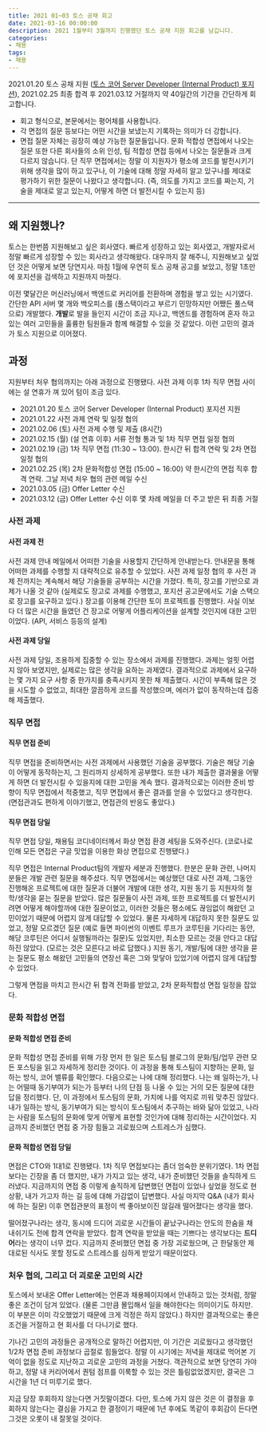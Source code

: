 ```yaml
---
title: 2021 01~03 토스 공채 회고
date: 2021-03-16 00:00:00
description: 2021 1월부터 3월까지 진행했던 토스 공채 지원 회고를 남깁니다.
categories:
- 채용
tags:
- 채용
---
```


2021.01.20 토스 공채 지원 ([토스 코어 Server Developer (Internal Product) 포지션](https://toss.im/career/job-detail?job_id=4330133003)), 2021.02.25 최종 합격 후 2021.03.12 거절까지 약 40일간의 기간을 간단하게 회고합니다.

- 회고 형식으로, 본문에서는 평어체를 사용합니다.
- 각 면접의 질문 등보다는 어떤 시간을 보냈는지 기록하는 의미가 더 강합니다.
- 면접 질문 자체는 굉장히 예상 가능한 질문들입니다. 문화 적합성 면접에서 나오는 질문 또한 다른 회사들의 소위 인성, 팀 적합성 면접 등에서 나오는 질문들과 크게 다르지 않습니다. 단 직무 면접에서는 정말 이 지원자가 평소에 코드를 발전시키기 위해 생각을 많이 하고 있구나, 이 기술에 대해 정말 자세히 알고 있구나를 제대로 평가하기 위한 질문이 나왔다고 생각합니다. (즉, 의도를 가지고 코드를 짜는지, 기술을 제대로 알고 있는지, 어떻게 하면 더 발전시킬 수 있는지 등)

---



## 왜 지원했나?

토스는 한번쯤 지원해보고 싶은 회사였다. 빠르게 성장하고 있는 회사였고, 개발자로서 정말 빠르게 성장할 수 있는 회사라고 생각해왔다. 대우까지 잘 해주니, 지원해보고 싶었던 것은 어떻게 보면 당연지사. 마침 1월에 우연히 토스 공채 공고를 보았고, 정말 1초만에 포지션을 검색하고 지원까지 마쳤다. 

이전 몇달간은 머신러닝에서 백엔드로 커리어를 전환하며 경험을 쌓고 있는 시기였다. 간단한 API 서버 몇 개와 백오피스를 (풀스택이라고 부르기 민망하지만 어쨌든 풀스택으로) 개발했다. **개발**로 발을 들인지 시간이 조금 지나고, 백엔드를 경험하며 혼자 하고 있는 여러 고민들을 훌륭한 팀원들과 함께 해결할 수 있을 것 같았다. 이런 고민의 결과가 토스 지원으로 이어졌다.



## 과정

지원부터 처우 협의까지는 아래 과정으로 진행됐다. 사전 과제 이후 1차 직무 면접 사이에는 설 연휴가 껴 있어 텀이 조금 있다.

- 2021.01.20 토스 코어 Server Developer (Internal Product) 포지션 지원
- 2021.01.22 사전 과제 연락 및 일정 협의
- 2021.02.06 (토) 사전 과제 수행 및 제출 (8시간)
- 2021.02.15 (월) (설 연휴 이후) 서류 전형 통과 및 1차 직무 면접 일정 협의
- 2021.02.19 (금) 1차 직무 면접 (11:30 ~ 13:00). 한시간 뒤 합격 연락 및 2차 면접 일정 협의
- 2021.02.25 (목) 2차 문화적합성 면접 (15:00 ~ 16:00) 약 한시간의 면접 직후 합격 연락. 그날 저녁 처우 협의 관련 메일 수신
- 2021.03.05 (금) Offer Letter 수신
- 2021.03.12 (금) Offer Letter 수신 이후 몇 차례 메일을 더 주고 받은 뒤 최종 거절



### 사전 과제

#### 사전 과제 전

사전 과제 안내 메일에서 어떠한 기술을 사용할지 간단하게 안내받는다. 안내문을 통해 어떠한 과제를 수행할 지 대략적으로 유추할 수 있었다. 사전 과제 일정 협의 후 사전 과제 전까지는 계속해서 해당 기술들을 공부하는 시간을 가졌다. 특히, 장고를 기반으로 과제가 나올 것 같아 (실제로도 장고로 과제를 수행했고, 포지션 공고문에서도 기술 스택으로 장고를 요구하고 있다.) 장고를 이용해 간단한 토이 프로젝트를 진행했다. 사실 이보다 더 많은 시간을 들였던 건 장고로 어떻게 어플리케이션을 설계할 것인지에 대한 고민이었다. (API, 서비스 등등의 설계)

#### 사전 과제 당일

사전 과제 당일, 조용하게 집중할 수 있는 장소에서 과제를 진행했다. 과제는 얼핏 어렵지 않아 보였지만, 실제로는 많은 생각을 요하는 과제였다. 결과적으로 과제에서 요구하는 몇 가지 요구 사항 중 한가지를 충족시키지 못한 채 제출했다. 시간이 부족해 많은 것을 시도할 수 없었고, 최대한 깔끔하게 코드를 작성했으며, 에러가 없이 동작하는데 집중해 제출했다.



### 직무 면접

#### 직무 면접 준비

직무 면접을 준비하면서는 사전 과제에서 사용했던 기술을 공부했다. 기술은 해당 기술이 어떻게 동작하는지, 그 원리까지 상세하게 공부했다. 또한 내가 제출한 결과물을 어떻게 하면 더 발전시킬 수 있을지에 대한 고민을 계속 했다. 결과적으로는 이러한 준비 방향이 직무 면접에서 적중했고, 직무 면접에서 좋은 결과를 얻을 수 있었다고 생각한다. (면접관과도 편하게 이야기했고, 면접관의 반응도 좋았다.)



#### 직무 면접 당일

직무 면접 당일, 채용팀 코디네이터께서 화상 면접 환경 세팅을 도와주신다. (코로나로 인해 모든 면접은 구글 밋업을 이용한 화상 면접으로 진행됐다.)

직무 면접은 Internal Product팀의 개발자 세분과 진행했다. 한분은 문화 관련, 나머지 분들은 개발 관련 질문을 해주셨다. 직무 면접에서는 예상했던 대로 사전 과제, 그동안 진행해온 프로젝트에 대한 질문과 더불어 개발에 대한 생각, 지원 동기 등 지원자의 철학/생각을 묻는 질문을 받았다. 많은 질문들이 사전 과제, 또한 프로젝트를 더 발전시키려면 어떻게 해야할까에 대한 질문이었고, 이러한 것들은 평소에도 끊임없이 해왔던 고민이었기 때문에 어렵지 않게 대답할 수 있었다. 물론 자세하게 대답하지 못한 질문도 있었고, 정말 모르겠던 질문 (예로 들면 파이썬의 이벤트 루프가 코루틴을 기다리는 동안, 해당 코루틴은 어디서 실행될까라는 질문)도 있었지만, 최소한 모르는 것을 안다고 대답하진 않았다. (모르는 것은 모른다고 바로 답했다.) 지원 동기, 개발/팀에 대한 생각을 묻는 질문도 평소 해왔던 고민들의 연장선 혹은 그와 맞닿아 있었기에 어렵지 않게 대답할 수 있었다.

그렇게 면접을 마치고 한시간 뒤 합격 전화를 받았고, 2차 문화적합성 면접 일정을 잡았다.



### 문화 적합성 면접

#### 문화 적합성 면접 준비

문화 적합성 면접 준비를 위해 가장 먼저 한 일은 토스팀 블로그의 문화/팀/업무 관련 모든 포스팅을 읽고 자세하게 정리한 것이다. 이 과정을 통해 토스팀이 지향하는 문화, 일하는 방식, 코어 밸류를 확인했다. 다음으로는 나에 대해 정리했다. 나는 왜 일하는가, 나는 어떨때 동기부여가 되는가 등부터 나의 단점 등 나올 수 있는 거의 모든 질문에 대한 답을 정리했다. 단, 이 과정에서 토스팀의 문화, 가치에 나를 억지로 끼워 맞추진 않았다. 내가 일하는 방식, 동기부여가 되는 방식이 토스팀에서 추구하는 바와 닮아 있었고, 나라는 사람을 토스팀의 문화에 맞게 어떻게 표현할 것인가에 대해 정리하는 시간이었다. 지금까지 준비했던 면접 중 가장 힘들고 괴로웠으며 스트레스가 심했다.



#### 문화 적합성 면접 당일

면접은 CTO와 1대1로 진행됐다. 1차 직무 면접보다는 좀더 엄숙한 분위기였다. 1차 면접보다는 긴장을 좀 더 했지만, 내가 가지고 있는 생각, 내가 준비했던 것들을 솔직하게 드러냈다. 지금까지의 면접 중 이렇게 솔직하게 답변했던 면접이 있었나 싶었을 정도로 현 상황, 내가 가고자 하는 길 등에 대해 가감없이 답변했다. 사실 마지막 Q&A (내가 회사에 하는 질문) 이후 면접관분의 표정이 썩 좋아보이진 않길래 떨어졌다는 생각을 했다. 

떨어졌구나라는 생각, 동시에 드디어 괴로운 시간들이 끝났구나라는 안도의 한숨을 채 내쉬기도 전에 합격 연락을 받았다. 합격 연락을 받았을 때는 기쁘다는 생각보다는 **드디어**라는 생각이 너무 컸다. 지금까지 준비했던 면접 중 가장 괴로웠으며, 근 한달동안 제대로된 식사도 못할 정도로 스트레스를 심하게 받았기 때문이었다.



### 처우 협의, 그리고 더 괴로운 고민의 시간

토스에서 보내온 Offer Letter에는 언론과 채용페이지에서 안내하고 있는 것처럼, 정말 좋은 조건이 담겨 있었다. (물론 그만큼 몰입해서 일을 해야한다는 의미이기도 하지만. 이 부분은 이미 각오했었기 때문에 크게 걱정은 하지 않았다.) 하지만 결과적으로는 좋은 조건을 거절하고 현 회사를 더 다니기로 했다.

기나긴 고민의 과정들은 공개적으로 말하긴 어렵지만, 이 기간은 괴로웠다고 생각했던 1/2차 면접 준비 과정보다 곱절로 힘들었다. 정말 이 시기에는 저녁을 제대로 먹어본 기억이 없을 정도로 지난하고 괴로운 고민의 과정을 거쳤다. 객관적으로 보면 당연히 가야 하고, 정말 내 커리어에서 퀀텀 점프를 이룩할 수 있는 것은 틀림없었겠지만, 결국은 그 시간을 1년 더 미루기로 했다.


지금 당장 후회하지 않는다면 거짓말이겠다. 다만, 토스에 가지 않은 것은 이 결정을 후회하지 않는다는 결심을 가지고 한 결정이기 때문에 1년 후에도 똑같이 후회감이 든다면 그것은 오롯이 내 잘못일 것이다.

